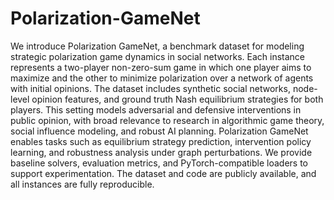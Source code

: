 # Polarization-GameNet
We introduce Polarization GameNet, a benchmark dataset for modeling strategic polarization game dynamics in social networks. Each instance represents a two-player non-zero-sum game in which one player aims to maximize and the other to minimize polarization over a network of agents with initial opinions. The dataset includes synthetic social networks, node-level opinion features, and ground truth Nash equilibrium strategies for both players. This setting models adversarial and defensive interventions in public opinion, with broad relevance to research in algorithmic game theory, social influence modeling, and robust AI planning. Polarization GameNet enables tasks such as equilibrium strategy prediction, intervention policy learning, and robustness analysis under graph perturbations. We provide baseline solvers, evaluation metrics, and PyTorch-compatible loaders to support experimentation. The dataset and code are publicly available, and all instances are fully reproducible.

